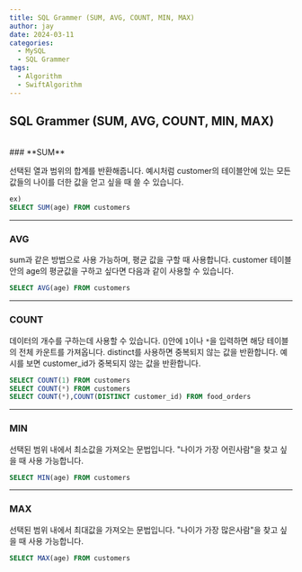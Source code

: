 ```yaml
---
title: SQL Grammer (SUM, AVG, COUNT, MIN, MAX)
author: jay
date: 2024-03-11
categories:
  - MySQL
  - SQL Grammer
tags:
  - Algorithm
  - SwiftAlgorithm
---
```

## **SQL Grammer (SUM, AVG, COUNT, MIN, MAX)**
<br>
### **SUM**

선택된 열과 범위의 합계를 반환해줍니다. 예시처럼 customer의 테이블안에 있는 모든 값들의 나이를 더한 값을 얻고 싶을 때 쓸 수 있습니다.
```sql
ex)
SELECT SUM(age) FROM customers
```

---

### **AVG**

sum과 같은 방법으로 사용 가능하며, 평균 값을 구할 때 사용합니다. customer 테이블 안의 age의 평균값을 구하고 싶다면 다음과 같이 사용할 수 있습니다.
```sql
SELECT AVG(age) FROM customers
```


---

### **COUNT**

데이터의 개수를 구하는데 사용할 수 있습니다. ()안에 `1`이나 `*`을 입력하면 해당 테이블의 전체 카운트를 가져옵니다. distinct를 사용하면 중복되지 않는 값을 반환합니다. 예시를 보면 customer_id가 중복되지 않는 값을 반환합니다.
```sql
SELECT COUNT(1) FROM customers
SELECT COUNT(*) FROM customers
SELECT COUNT(*),COUNT(DISTINCT customer_id) FROM food_orders
```

---

### **MIN**

선택된 범위 내에서 최소값을 가져오는 문법입니다. "나이가 가장 어린사람"을 찾고 싶을 때 사용 가능합니다.

```sql
SELECT MIN(age) FROM customers
```

---

### **MAX**

선택된 범위 내에서 최대값을 가져오는 문법입니다. "나이가 가장 많은사람"을 찾고 싶을 때 사용 가능합니다.

```sql
SELECT MAX(age) FROM customers
```

